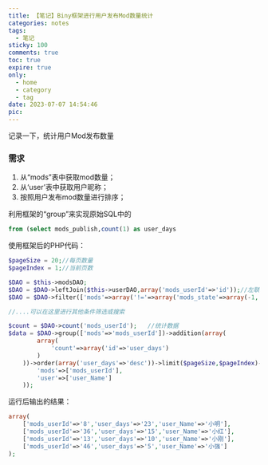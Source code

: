 ```yaml
---
title: 【笔记】Biny框架进行用户发布Mod数量统计
categories: notes
tags:
  - 笔记
sticky: 100
comments: true
toc: true
expire: true
only:
  - home
  - category
  - tag
date: 2023-07-07 14:54:46
pic:
---
```


记录一下，统计用户Mod发布数量

### 需求
1. 从“mods”表中获取mod数量；
2. 从‘user’表中获取用户昵称；
3. 按照用户发布mod数量进行排序；



利用框架的“group”来实现原始SQL中的
```sql
from (select mods_publish,count(1) as user_days

```
使用框架后的PHP代码：
```php
$pageSize = 20;//每页数量
$pageIndex = 1;//当前页数

$DAO = $this->modsDAO;
$DAO = $DAO->leftJoin($this->userDAO,array('mods_userId'=>'id'));//左联接user表
$DAO = $DAO->filter(['mods'=>array('!='=>array('mods_state'=>array(-1, -2,-5)))]);//判断Mod状态

//....可以在这里进行其他条件筛选或搜索

$count = $DAO->count('mods_userId');   //统计数据
$data = $DAO->group(['mods'=>'mods_userId'])->addition(array(
		array(
			'count'=>array('id'=>'user_days')
		)
	))->order(array('user_days'=>'desc'))->limit($pageSize,$pageIndex)->query(array(
		'mods'=>['mods_userId'],
		'user'=>['user_Name']
	));
```
运行后输出的结果：
```php
array(
	['mods_userId'=>'8','user_days'=>'23','user_Name'=>'小明'],
	['mods_userId'=>'36','user_days'=>'15','user_Name'=>'小红'],
	['mods_userId'=>'13','user_days'=>'10','user_Name'=>'小刚'],
	['mods_userId'=>'46','user_days'=>'5','user_Name'=>'小强']
);
```